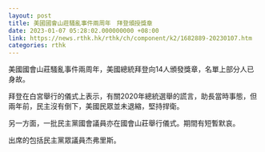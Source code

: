 ```yaml
---
layout: post
title: 美國國會山莊騷亂事件兩周年　拜登頒授獎章
date: 2023-01-07 05:28:02.000000000 +08:00
link: https://news.rthk.hk/rthk/ch/component/k2/1682889-20230107.htm
categories: rthk
---
```


美國國會山莊騷亂事件兩周年，美國總統拜登向14人頒發獎章，名單上部分人已身故。

拜登在白宮舉行的儀式上表示，有關2020年總統選舉的謊言，助長當時事態，但兩年前，民主沒有倒下，美國民眾並未退縮，堅持捍衛。

另一方面，一批民主黨國會議員亦在國會山莊舉行儀式。期間有短暫默哀。

出席的包括民主黨眾議員杰弗里斯。
